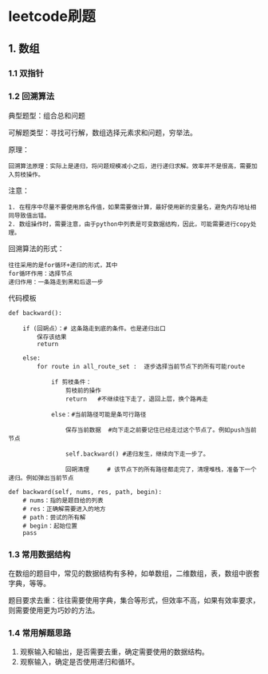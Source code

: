 # leetcode刷题

## 1. 数组

### 1.1 双指针

### 1.2 回溯算法

典型题型：组合总和问题

可解题类型：寻找可行解，数组选择元素求和问题，穷举法。

原理：

```
回溯算法原理：实际上是递归，将问题规模减小之后，进行递归求解。效率并不是很高，需要加入剪枝操作。
```

注意：

```
1. 在程序中尽量不要使用原名传值，如果需要做计算，最好使用新的变量名，避免内存地址相同导致值出错。
2. 数组操作时，需要注意，由于python中列表是可变数据结构，因此，可能需要进行copy处理。
```

回溯算法的形式：

```
往往采用的是for循环+递归的形式，其中
for循环作用：选择节点
递归作用：一条路走到黑和后退一步
```

代码模板

```
def backward():
    
    if (回朔点）：# 这条路走到底的条件。也是递归出口
        保存该结果
        return   
    
    else:
        for route in all_route_set :  逐步选择当前节点下的所有可能route
            
            if 剪枝条件：
                剪枝前的操作
                return   #不继续往下走了，退回上层，换个路再走
            
            else：#当前路径可能是条可行路径
            
                保存当前数据  #向下走之前要记住已经走过这个节点了。例如push当前节点
        
                self.backward() #递归发生，继续向下走一步了。
                
                回朔清理     # 该节点下的所有路径都走完了，清理堆栈，准备下一个递归。例如弹出当前节点

def backward(self, nums, res, path, begin):
    # nums：指的是题目给的列表
    # res：正确解需要进入的地方
    # path：尝试的所有解
    # begin：起始位置
    pass
```
### 1.3 常用数据结构
在数组的题目中，常见的数据结构有多种，如单数组，二维数组，表，数组中嵌套字典，等等。

题目要求去重：往往需要使用字典，集合等形式，但效率不高，如果有效率要求，则需要使用更为巧妙的方法。

### 1.4 常用解题思路
1. 观察输入和输出，是否需要去重，确定需要使用的数据结构。
2. 观察输入，确定是否使用递归和循环。

